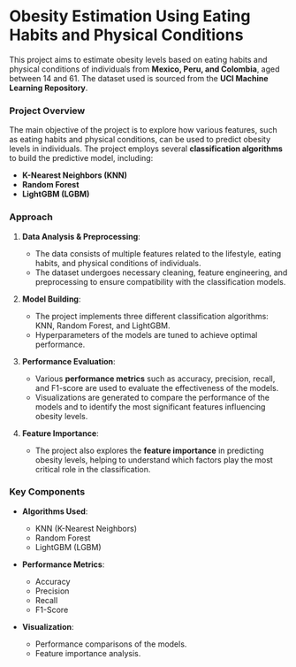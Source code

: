# Obesity Estimation Using Eating Habits and Physical Conditions

This project aims to estimate obesity levels based on eating habits and physical conditions of individuals from **Mexico, Peru, and Colombia**, aged between 14 and 61. The dataset used is sourced from the **UCI Machine Learning Repository**.

### Project Overview

The main objective of the project is to explore how various features, such as eating habits and physical conditions, can be used to predict obesity levels in individuals. The project employs several **classification algorithms** to build the predictive model, including:

- **K-Nearest Neighbors (KNN)**
- **Random Forest**
- **LightGBM (LGBM)**

### Approach

1. **Data Analysis & Preprocessing**:
   - The data consists of multiple features related to the lifestyle, eating habits, and physical conditions of individuals.
   - The dataset undergoes necessary cleaning, feature engineering, and preprocessing to ensure compatibility with the classification models.

2. **Model Building**:
   - The project implements three different classification algorithms: KNN, Random Forest, and LightGBM.
   - Hyperparameters of the models are tuned to achieve optimal performance.

3. **Performance Evaluation**:
   - Various **performance metrics** such as accuracy, precision, recall, and F1-score are used to evaluate the effectiveness of the models.
   - Visualizations are generated to compare the performance of the models and to identify the most significant features influencing obesity levels.

4. **Feature Importance**:
   - The project also explores the **feature importance** in predicting obesity levels, helping to understand which factors play the most critical role in the classification.

### Key Components

- **Algorithms Used**:
  - KNN (K-Nearest Neighbors)
  - Random Forest
  - LightGBM (LGBM)

- **Performance Metrics**:
  - Accuracy
  - Precision
  - Recall
  - F1-Score

- **Visualization**:
  - Performance comparisons of the models.
  - Feature importance analysis.


